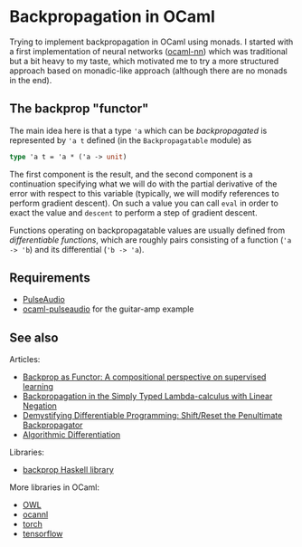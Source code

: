 Backpropagation in OCaml
========================

Trying to implement backpropagation in OCaml using monads. I started with a first implementation of neural networks ([ocaml-nn](https://github.com/smimram/ocaml-nn/)) which was traditional but a bit heavy to my taste, which motivated me to try a more structured approach based on monadic-like approach (although there are no monads in the end).

## The backprop "functor"

The main idea here is that a type `'a` which can be _backpropagated_ is represented by `'a t` defined (in the `Backpropagatable` module) as

```ocaml
type 'a t = 'a * ('a -> unit)
```

The first component is the result, and the second component is a continuation specifying what we will do with the partial derivative of the error with respect to this variable (typically, we will modify references to perform gradient descent). On such a value you can call `eval` in order to exact the value and `descent` to perform a step of gradient descent.

Functions operating on backpropagatable values are usually defined from _differentiable functions_, which are roughly pairs consisting of a function (`'a -> 'b`) and its differential (`'b -> 'a`).

## Requirements

- [PulseAudio](https://www.freedesktop.org/wiki/Software/PulseAudio/)
- [ocaml-pulseaudio](https://github.com/savonet/ocaml-pulseaudio) for the guitar-amp example

## See also

Articles:

- [Backprop as Functor: A compositional perspective on supervised learning](https://arxiv.org/abs/1711.10455)
- [Backpropagation in the Simply Typed Lambda-calculus with Linear Negation](https://arxiv.org/abs/1909.13768v2)
- [Demystifying Differentiable Programming: Shift/Reset the Penultimate Backpropagator](https://arxiv.org/abs/1803.10228)
- [Algorithmic Differentiation](https://ocaml.xyz/algodiff.html)

Libraries:

- [backprop Haskell library](https://backprop.jle.im/)

More libraries in OCaml:

- [OWL](https://ocaml.xyz/)
- [ocannl](https://github.com/ahrefs/ocannl)
- [torch](https://github.com/janestreet/torch)
- [tensorflow](https://github.com/LaurentMazare/tensorflow-ocaml)
